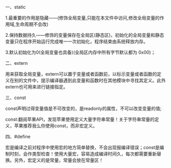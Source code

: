一、static

1.最重要的作用是隐藏——(修饰全局变量,只能在本文件中访问,修改全局变量的作用域,生命周期不会改)

2.保持数据持久——修饰的变量保存在全局区(静态区)，初始化的全局变量和静态变量只在程序开始运行完成唯一一次初始化，程序结束由系统释放内存。

3.默认初始化为0(全局变量也具备)(全局区内存中所有字节默认都为 0x00)；



二、extern

用来获取全局变量，extern可以置于变量或者函数前，以标示变量或者函数的定义在别的文件中，提示编译器遇到此变量和函数时在其他模块中寻找其定义。此外extern也可用来进行链接指定。



三、const

const声明过得变量值是不可改变的，是readonly的属性，不可以改变变量的值;

const:翻阅苹果API，发现苹果使用定义大量字符串常量！关于字符串常量的定义，苹果推荐我么你使用const，而非宏定义。



四、#define

宏是编译之前对程序中使用宏的地方简单替换，不会出现报编译错误；const是编制时刻，会作类型检查！使用大量宏，容易造成编译时间久，每次都需要重新替换。另外，宏定义的是常量，常量会放在常量区！